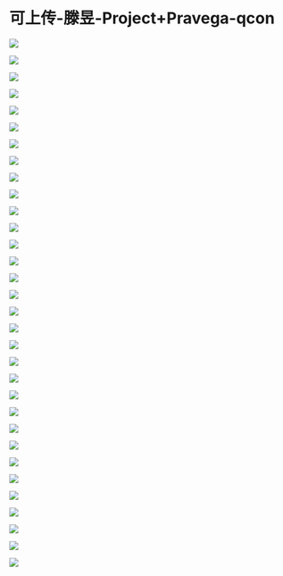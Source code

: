 # 可上传-滕昱-Project+Pravega-qcon

![](images\093638380DLuXUK\201905130936_4.png)

![](images\093638380DLuXUK\201905130936_5.png)

![](images\093638380DLuXUK\201905130936_6.png)

![](images\093638380DLuXUK\201905130936_7.png)

![](images\093638380DLuXUK\201905130936_8.png)

![](images\093638380DLuXUK\201905130936_9.png)

![](images\093638380DLuXUK\201905130936_10.png)

![](images\093638380DLuXUK\201905130936_11.png)

![](images\093638380DLuXUK\201905130936_12.png)

![](images\093638380DLuXUK\201905130936_13.png)

![](images\093638380DLuXUK\201905130936_14.png)

![](images\093638380DLuXUK\201905130936_15.png)

![](images\093638380DLuXUK\201905130936_16.png)

![](images\093638380DLuXUK\201905130936_17.png)

![](images\093638380DLuXUK\201905130936_18.png)

![](images\093638380DLuXUK\201905130936_19.png)

![](images\093638380DLuXUK\201905130936_20.png)

![](images\093638380DLuXUK\201905130936_21.png)

![](images\093638380DLuXUK\201905130936_22.png)

![](images\093638380DLuXUK\201905130936_23.png)

![](images\093638380DLuXUK\201905130936_24.png)

![](images\093638380DLuXUK\201905130936_25.png)

![](images\093638380DLuXUK\201905130936_26.png)

![](images\093638380DLuXUK\201905130936_27.png)

![](images\093638380DLuXUK\201905130936_28.png)

![](images\093638380DLuXUK\201905130936_29.png)

![](images\093638380DLuXUK\201905130936_30.png)

![](images\093638380DLuXUK\201905130936_31.png)

![](images\093638380DLuXUK\201905130936_32.png)

![](images\093638380DLuXUK\201905130936_33.png)

![](images\093638380DLuXUK\201905130936_34.png)

![](images\093638380DLuXUK\201905130936_35.png)

